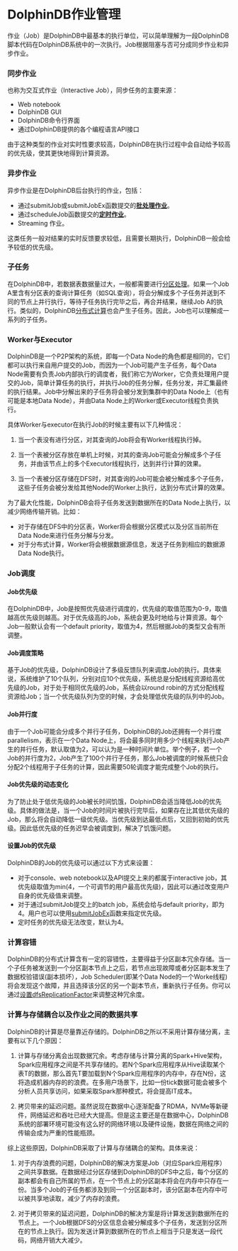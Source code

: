 # DolphinDB作业管理

作业（Job）是DolphinDB中最基本的执行单位，可以简单理解为一段DolphinDB脚本代码在DolphinDB系统中的一次执行。Job根据阻塞与否可分成同步作业和异步作业。

### 同步作业

也称为交互式作业（Interactive Job），同步任务的主要来源：

- Web notebook
- DolphinDB GUI
- DolphinDB命令行界面
- 通过DolphinDB提供的各个编程语言API接口

由于这种类型的作业对实时性要求较高，DolphinDB在执行过程中会自动给予较高的优先级，使其更快地得到计算资源。

### 异步作业

异步作业是在DolphinDB后台执行的作业，包括：

- 通过submitJob或submitJobEx函数提交的[**批处理作业**](https://www.dolphindb.cn/cn/help/BatchJobManagement.html)。
- 通过scheduleJob函数提交的[**定时作业**](https://www.dolphindb.cn/cn/help/ScheduleJobs.html)。
- Streaming 作业。

这类任务一般对结果的实时反馈要求较低，且需要长期执行，DolphinDB一般会给予较低的优先级。

### 子任务

在DolphinDB中，若数据表数据量过大，一般都需要进行[分区处理](https://www.dolphindb.cn/cn/help/DistributedDatabase.html)。如果一个Job A里含有分区表的查询计算任务（如SQL查询），将会分解成多个子任务并送到不同的节点上并行执行，等待子任务执行完毕之后，再合并结果，继续Job A的执行。类似的，DolphinDB[分布式计算](https://www.dolphindb.cn/cn/help/DistributedComputing.html)也会产生子任务。因此，Job也可以理解成一系列的子任务。

### Worker与Executor

DolphinDB是一个P2P架构的系统，即每一个Data Node的角色都是相同的，它们都可以执行来自用户提交的Job，而因为一个Job可能产生子任务，每个Data Node需要有负责Job内部执行的调度者，我们称它为Worker，它负责处理用户提交的Job，简单计算任务的执行，并执行Job的任务分解，任务分发，并汇集最终的执行结果。Job中分解出来的子任务将会被分发到集群中的Data Node上（也有可能是本地Data Node），并由Data Node上的Worker或Executor线程负责执行。

具体Worker与executor在执行Job的时候主要有以下几种情况：

1. 当一个表没有进行分区，对其查询的Job将会有Worker线程执行掉。

2. 当一个表被分区存放在单机上时候，对其的查询Job可能会分解成多个子任务，并由该节点上的多个Executor线程执行，达到并行计算的效果。

3. 当一个表被分区存储在DFS时，对其查询的Job可能会被分解成多个子任务，这些子任务会被分发给其他Node的Worker上执行，达到分布式计算的效果。



为了最大化性能，DolphinDB会将子任务发送到数据所在的Data Node上执行，以减少网络传输开销。比如：

- 对于存储在DFS中的分区表，Worker将会根据分区模式以及分区当前所在Data Node来进行任务分解与分发。
- 对于分布式计算，Worker将会根据数据源信息，发送子任务到相应的数据源Data Node执行。

### Job调度

#### Job优先级

在DolphinDB中，Job是按照优先级进行调度的，优先级的取值范围为0-9，取值越高优先级则越高。对于优先级高的Job，系统会更及时地给与计算资源。每个Job一般默认会有一个default priority，取值为4，然后根据Job的类型又会有所调整。

#### Job调度策略

基于Job的优先级，DolphinDB设计了多级反馈队列来调度Job的执行。具体来说，系统维护了10个队列，分别对应10个优先级，系统总是分配线程资源给高优先级的Job，对于处于相同优先级的Job，系统会以round robin的方式分配线程资源给Job；当一个优先级队列为空的时候，才会处理低优先级的队列中的Job。

#### Job并行度

由于一个Job可能会分成多个并行子任务，DolphinDB的Job还拥有一个并行度parallelism，表示在一个Data Node上，将会最多同时用多少个线程来执行Job产生的并行任务，默认取值为2，可以认为是一种时间片单位。举个例子，若一个Job的并行度为2，Job产生了100个并行子任务，那么Job被调度的时候系统只会分配2个线程用于子任务的计算，因此需要50轮调度才能完成整个Job的执行。

#### Job优先级的动态变化

为了防止处于低优先级的Job被长时间饥饿，DolphinDB会适当降低Job的优先级。具体的做法是，当一个Job的时间片被执行完毕后，如果存在比其低优先级的Job，那么将会自动降低一级优先级。当优先级到达最低点后，又回到初始的优先级。因此低优先级的任务迟早会被调度到，解决了饥饿问题。

#### 设置Job的优先级

DolphinDB的Job的优先级可以通过以下方式来设置：

- 对于console、web notebook以及API提交上来的都属于interactive job，其优先级取值为min(4，一个可调节的用户最高优先级)，因此可以通过改变用户自身的优先级值来调整。
- 对于通过submitJob提交上的batch job，系统会给与default priority，即为4。用户也可以使用[submitJobEx](https://www.dolphindb.cn/cn/help/submitJobEx.html?search=submitJobEx)函数来指定优先级。
- 定时任务的优先级无法改变，默认为4。



### 计算容错

DolphinDB的分布式计算含有一定的容错性，主要得益于分区副本冗余存储。当一个子任务被发送到一个分区副本节点上之后，若节点出现故障或者分区副本发生了数据校验错误(副本损坏），Job Scheduler(即某个Data Node的一个Worke线程)将会发现这个故障，并且选择该分区的另一个副本节点，重新执行子任务。你可以通过[设置dfsReplicationFactor](https://www.dolphindb.cn/cn/help/ClusterSetup.html?search=replication)来调整这种冗余度。



### 计算与存储耦合以及作业之间的数据共享

DolphinDB的计算是尽量靠近存储的。DolphinDB之所以不采用计算存储分离，主要有以下几个原因：

1. 计算与存储分离会出现数据冗余。考虑存储与计算分离的Spark+Hive架构，Spark应用程序之间是不共享存储的。若N个Spark应用程序从Hive读取某个表T的数据，那么首先T要加载到N个Spark应用程序的内存中，存在N份，这将造成机器内存的的浪费。在多用户场景下，比如一份tick数据可能会被多个分析人员共享访问，如果采取Spark那种模式，将会提高IT成本。

2. 拷贝带来的延迟问题。虽然说现在数据中心逐渐配备了RDMA，NVMe等新硬件，网络延迟和吞吐已经大大提高。但是这主要还是在数据中心，DolphinDB系统的部署环境可能没有这么好的网络环境以及硬件设施，数据在网络之间的传输会成为严重的性能瓶颈。

综上这些原因，DolphinDB采取了计算与存储耦合的架构。具体来说：

1. 对于内存浪费的问题，DolphinDB的解决方案是Job（对应Spark应用程序）之间共享数据。在数据经过分区存储到DolphinDB的DFS中之后，每个分区的副本都会有自己所属的节点，在一个节点上的分区副本将会在内存中只存在一份。当多个Job的子任务都涉及到同一个分区副本时，该分区副本在内存中可以被共享地读取，减少了内存的浪费。

2. 对于拷贝带来的延迟问题，DolphinDB的解决方案是将计算发送到数据所在的节点上。一个Job根据DFS的分区信息会被分解成多个子任务，发送到分区所在的节点上执行。因为发送计算到数据所在的节点上相当于只是发送一段代码，网络开销大大减少。